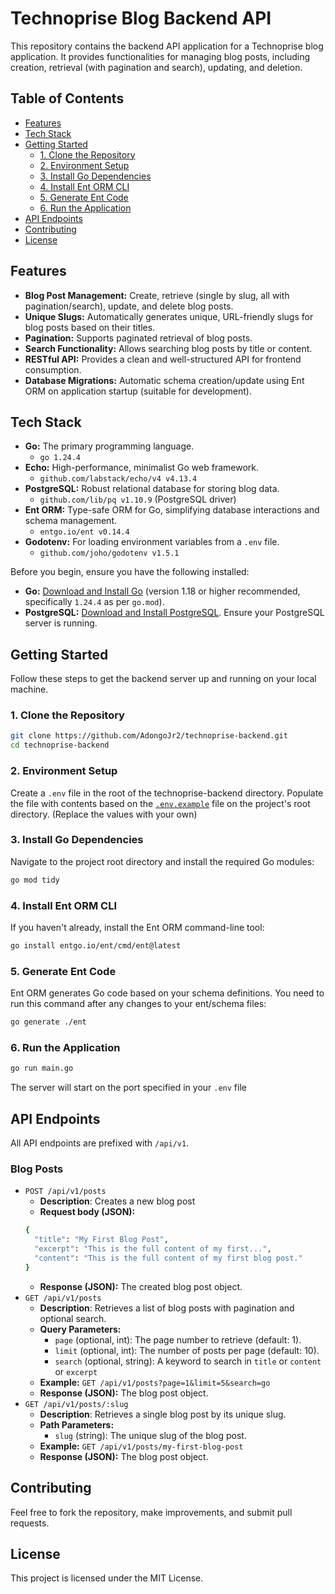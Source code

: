 # Technoprise Blog Backend API

This repository contains the backend API application for a Technoprise blog application. It provides functionalities for managing
blog posts,
including creation, retrieval (with pagination and search), updating, and deletion.

## Table of Contents

* [Features](#features)
* [Tech Stack](#tech-stack)
* [Getting Started](#getting-started)
    * [1. Clone the Repository](#1-clone-the-repository)
    * [2. Environment Setup](#2-environment-setup)
    * [3. Install Go Dependencies](#3-install-go-dependencies)
    * [4. Install Ent ORM CLI](#4-install-ent-orm-cli)
    * [5. Generate Ent Code](#5-generate-ent-code)
    * [6. Run the Application](#6-run-the-application)
* [API Endpoints](#api-endpoints)
* [Contributing](#contributing)
* [License](#license)

## Features

* **Blog Post Management:** Create, retrieve (single by slug, all with pagination/search), update, and delete blog
  posts.
* **Unique Slugs:** Automatically generates unique, URL-friendly slugs for blog posts based on their titles.
* **Pagination:** Supports paginated retrieval of blog posts.
* **Search Functionality:** Allows searching blog posts by title or content.
* **RESTful API:** Provides a clean and well-structured API for frontend consumption.
* **Database Migrations:** Automatic schema creation/update using Ent ORM on application startup (suitable for
  development).

## Tech Stack

* **Go:** The primary programming language.
    * `go 1.24.4`
* **Echo:** High-performance, minimalist Go web framework.
    * `github.com/labstack/echo/v4 v4.13.4`
* **PostgreSQL:** Robust relational database for storing blog data.
    * `github.com/lib/pq v1.10.9` (PostgreSQL driver)
* **Ent ORM:** Type-safe ORM for Go, simplifying database interactions and schema management.
    * `entgo.io/ent v0.14.4`
* **Godotenv:** For loading environment variables from a `.env` file.
    * `github.com/joho/godotenv v1.5.1`

Before you begin, ensure you have the following installed:

* **Go:** [Download and Install Go](https://golang.org/doc/install) (version 1.18 or higher recommended, specifically
  `1.24.4` as per `go.mod`).
* **PostgreSQL:** [Download and Install PostgreSQL](https://www.postgresql.org/download/). Ensure your PostgreSQL server
  is running.

## Getting Started

Follow these steps to get the backend server up and running on your local machine.

### 1. Clone the Repository

```bash
git clone https://github.com/AdongoJr2/technoprise-backend.git
cd technoprise-backend
```

### 2. Environment Setup

Create a `.env` file in the root of the technoprise-backend directory. Populate the file with contents based on the [
`.env.example`](.env.example) file on the project's root directory. (Replace the values with your own)

### 3. Install Go Dependencies
Navigate to the project root directory and install the required Go modules:
```bash
go mod tidy
```

### 4. Install Ent ORM CLI
If you haven't already, install the Ent ORM command-line tool:
```bash
go install entgo.io/ent/cmd/ent@latest
```

### 5. Generate Ent Code
Ent ORM generates Go code based on your schema definitions. You need to run this command after any changes to your ent/schema files:
```bash
go generate ./ent
```

### 6. Run the Application

```bash
go run main.go
```
The server will start on the port specified in your `.env` file

## API Endpoints
All API endpoints are prefixed with `/api/v1`.
### Blog Posts
* `POST /api/v1/posts`
  * **Description**: Creates a new blog post
  * **Request body (JSON):**
  ```bash
  {
    "title": "My First Blog Post",
    "excerpt": "This is the full content of my first...",
    "content": "This is the full content of my first blog post."
  }
  ```
  * **Response (JSON):** The created blog post object.
* `GET /api/v1/posts`
  * **Description**: Retrieves a list of blog posts with pagination and optional search.
  * **Query Parameters:**
    * `page` (optional, int): The page number to retrieve (default: 1).
    * `limit` (optional, int): The number of posts per page (default: 10).
    * `search` (optional, string): A keyword to search in `title` or `content` or `excerpt`
  * **Example:** `GET /api/v1/posts?page=1&limit=5&search=go`
  * **Response (JSON):** The blog post object.
* `GET /api/v1/posts/:slug`
  * **Description**: Retrieves a single blog post by its unique slug.
  * **Path Parameters:**
    * `slug` (string): The unique slug of the blog post.
  * **Example:** `GET /api/v1/posts/my-first-blog-post`
  * **Response (JSON):** The blog post object.

## Contributing

Feel free to fork the repository, make improvements, and submit pull requests.

## License

This project is licensed under the MIT License.
